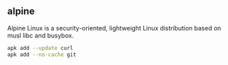 alpine
-

Alpine Linux is a security-oriented, lightweight Linux distribution based on musl libc and busybox.

````sh
apk add --update curl
apk add --no-cache git
````
